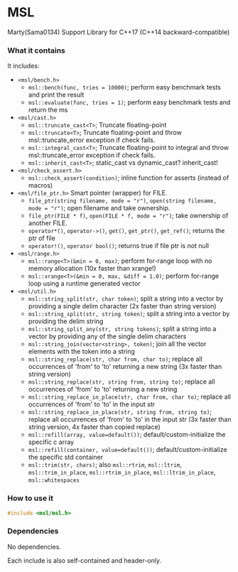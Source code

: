 # MSL
Marty(Sama0134) Support Library for C++17 (C++14 backward-compatible)

### What it contains
It includes:
- `<msl/bench.h>`
	- `msl::bench(func, tries = 10000)`; perform easy benchmark tests and print the result
	- `msl::evaluate(func, tries = 1)`; perform easy benchmark tests and return the ms
- `<msl/cast.h>`
	- `msl::truncate_cast<T>`; Truncate floating-point
	- `msl::truncate<T>`; Truncate floating-point and throw msl::truncate_error exception if check fails.
	- `msl::integral_cast<T>`; Truncate floating-point to integral and throw msl::truncate_error exception if check fails.
	- `msl::inherit_cast<T>`; static_cast vs dynamic_cast? inherit_cast!
- `<msl/check_assert.h>`
	- `msl::check_assert(condition)`; inline function for asserts (instead of macros)
- `<msl/file_ptr.h>` Smart pointer (wrapper) for FILE.
	- `file_ptr(string filename, mode = "r")`, `open(string filename, mode = "r")`; open filename and take ownership.
	- `file_ptr(FILE * f)`, `open(FILE * f, mode = "r")`; take ownership of another FILE.
	- `operator*()`, `operator->()`, `get()`, `get_ptr()`, `get_ref()`; returns the ptr of file
	- `operator!()`, `operator bool()`; returns true if file ptr is not null
- `<msl/range.h>`
	- `msl::range<T>(&min = 0, max)`; perform for-range loop with no memory allocation (10x faster than xrange!)
	- `msl::xrange<T>(&min = 0, max, &diff = 1.0)`; perform for-range loop using a runtime generated vector
- `<msl/util.h>`
	- `msl::string_split(str, char token)`; split a string into a vector by providing a single delim character (2x faster than string version)
	- `msl::string_split(str, string token)`; split a string into a vector by providing the delim string
	- `msl::string_split_any(str, string tokens)`; split a string into a vector by providing any of the single delim characters
	- `msl::string_join(vector<string>, token)`; join all the vector elements with the token into a string
	- `msl::string_replace(str, char from, char to)`; replace all occurrences of 'from' to 'to' returning a new string (3x faster than string version)
	- `msl::string_replace(str, string from, string to)`; replace all occurrences of 'from' to 'to' returning a new string
	- `msl::string_replace_in_place(str, char from, char to)`; replace all occurrences of 'from' to 'to' in the input str
	- `msl::string_replace_in_place(str, string from, string to)`; replace all occurrences of 'from' to 'to' in the input str (3x faster than string version, 4x faster than copied replace)
	- `msl::refill(array, value=default())`; default/custom-initialize the specific c array
	- `msl::refill(container, value=default())`; default/custom-initialize the specific std container
	- `msl::trim(str, chars)`; also `msl::rtrim`, `msl::ltrim`, `msl::trim_in_place`, `msl::rtrim_in_place`, `msl::ltrim_in_place`, `msl::whitespaces`

### How to use it
```cpp
#include <msl/msl.h>
```

### Dependencies
No dependencies.

Each include is also self-contained and header-only.
